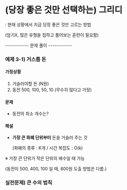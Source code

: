 # (당장 좋은 것만 선택하는) 그리디
: 현재 상황에서 지금 당장 좋은 것만 고르는 방법

(암기X, 많은 유형을 접하고 풀어보는 훈련이 필요함)

------------ 문제 풀이 ------------

### 예제 3-1) 거스름 돈

#### 가정상황
1. 거슬러야할 돈 (N원)
2. 동전 500, 100, 50, 10 (무수히 많다고 가정)

#### 문제
- 동전의 최소 개수는?

#### 해설
- **가장 큰 화폐 단위부터** 돈을 거슬러 주는 것
  
  (화폐의 종류 : K개 / 시간 복잡도 : O(k)
  
※ 가장 큰 단위가 작은 단위의 배수일 때 가능

  (동전이 500, 400, 100 일 때, 800원 도출 방법은 다름.)


### 실전문제) 큰 수의 법칙
